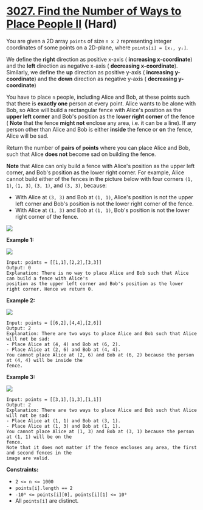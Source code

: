 # [3027. Find the Number of Ways to Place People II][link] (Hard)

[link]: https://leetcode.com/problems/find-the-number-of-ways-to-place-people-ii/

You are given a 2D array `points` of size `n x 2` representing integer coordinates of some points on
a 2D-plane, where `points[i] = [xᵢ, yᵢ]`.

We define the **right** direction as positive x-axis ( **increasing x-coordinate**) and the **left**
direction as negative x-axis ( **decreasing x-coordinate**). Similarly, we define the **up** direction
as positive y-axis ( **increasing y-coordinate**) and the **down** direction as negative y-axis (
**decreasing y-coordinate**)

You have to place `n` people, including Alice and Bob, at these points such that there is **exactly
one** person at every point. Alice wants to be alone with Bob, so Alice will build a rectangular
fence with Alice's position as the **upper left corner** and Bob's position as the **lower right
corner** of the fence ( **Note** that the fence **might not** enclose any area, i.e. it can be a
line). If any person other than Alice and Bob is either **inside** the fence or **on** the fence,
Alice will be sad.

Return the number of **pairs of points** where you can place Alice and Bob, such that Alice **does
not** become sad on building the fence.

**Note** that Alice can only build a fence with Alice's position as the upper left corner, and Bob's
position as the lower right corner. For example, Alice cannot build either of the fences in the
picture below with four corners `(1, 1)`, `(1, 3)`, `(3, 1)`, and `(3, 3)`, because:

- With Alice at `(3, 3)` and Bob at `(1, 1)`, Alice's position is not the upper left corner and Bob's
position is not the lower right corner of the fence.
- With Alice at `(1, 3)` and Bob at `(1, 1)`, Bob's position is not the lower right corner of the
fence.

![](https://assets.leetcode.com/uploads/2024/01/04/example0alicebob-1.png)

**Example 1:**

![](https://assets.leetcode.com/uploads/2024/01/04/example1alicebob.png)

```
Input: points = [[1,1],[2,2],[3,3]]
Output: 0
Explanation: There is no way to place Alice and Bob such that Alice can build a fence with Alice's
position as the upper left corner and Bob's position as the lower right corner. Hence we return 0.
```

**Example 2:**

![](https://assets.leetcode.com/uploads/2024/02/04/example2alicebob.png)

```
Input: points = [[6,2],[4,4],[2,6]]
Output: 2
Explanation: There are two ways to place Alice and Bob such that Alice will not be sad:
- Place Alice at (4, 4) and Bob at (6, 2).
- Place Alice at (2, 6) and Bob at (4, 4).
You cannot place Alice at (2, 6) and Bob at (6, 2) because the person at (4, 4) will be inside the
fence.
```

**Example 3:**

![](https://assets.leetcode.com/uploads/2024/02/04/example4alicebob.png)

```
Input: points = [[3,1],[1,3],[1,1]]
Output: 2
Explanation: There are two ways to place Alice and Bob such that Alice will not be sad:
- Place Alice at (1, 1) and Bob at (3, 1).
- Place Alice at (1, 3) and Bob at (1, 1).
You cannot place Alice at (1, 3) and Bob at (3, 1) because the person at (1, 1) will be on the
fence.
Note that it does not matter if the fence encloses any area, the first and second fences in the
image are valid.
```

**Constraints:**

- `2 <= n <= 1000`
- `points[i].length == 2`
- `-10⁹ <= points[i][0], points[i][1] <= 10⁹`
- All `points[i]` are distinct.
